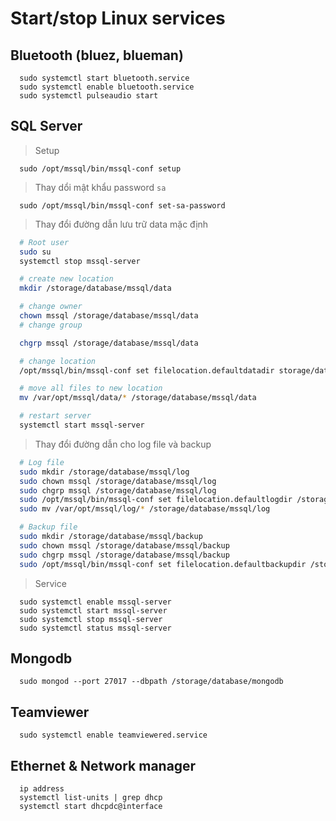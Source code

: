 # Start/stop Linux services

## Bluetooth (bluez, blueman)

```
  sudo systemctl start bluetooth.service
  sudo systemctl enable bluetooth.service
  sudo systemctl pulseaudio start
```

## SQL Server

> Setup

```
  sudo /opt/mssql/bin/mssql-conf setup
```

> Thay dổi mật khẩu password `sa`

```
  sudo /opt/mssql/bin/mssql-conf set-sa-password
```

> Thay đổi đường dẫn lưu trữ data mặc định

```sh
  # Root user
  sudo su
  systemctl stop mssql-server

  # create new location
  mkdir /storage/database/mssql/data

  # change owner
  chown mssql /storage/database/mssql/data
  # change group

  chgrp mssql /storage/database/mssql/data

  # change location
  /opt/mssql/bin/mssql-conf set filelocation.defaultdatadir storage/database/mssql/data

  # move all files to new location
  mv /var/opt/mssql/data/* /storage/database/mssql/data

  # restart server
  systemctl start mssql-server
```

> Thay đổi đường dẫn cho log file và backup

```sh
  # Log file
  sudo mkdir /storage/database/mssql/log
  sudo chown mssql /storage/database/mssql/log
  sudo chgrp mssql /storage/database/mssql/log
  sudo /opt/mssql/bin/mssql-conf set filelocation.defaultlogdir /storage/database/mssql/log
  sudo mv /var/opt/mssql/log/* /storage/database/mssql/log

  # Backup file
  sudo mkdir /storage/database/mssql/backup
  sudo chown mssql /storage/database/mssql/backup
  sudo chgrp mssql /storage/database/mssql/backup
  sudo /opt/mssql/bin/mssql-conf set filelocation.defaultbackupdir /storage/database/mssql/backup
```

> Service

```
  sudo systemctl enable mssql-server
  sudo systemctl start mssql-server
  sudo systemctl stop mssql-server
  sudo systemctl status mssql-server
```

## Mongodb

```
  sudo mongod --port 27017 --dbpath /storage/database/mongodb
```

## Teamviewer

```
  sudo systemctl enable teamviewered.service
```

## Ethernet & Network manager

```
  ip address
  systemctl list-units | grep dhcp
  systemctl start dhcpdc@interface
```
